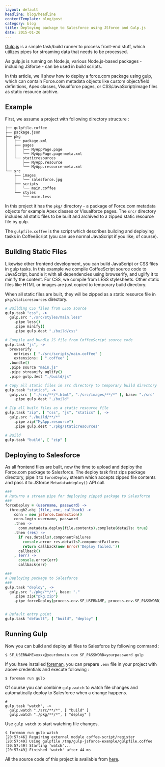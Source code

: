 ```yaml
---
layout: default
headline: blog/headline
contentTemplate: blog/post
category: blog
title: Deploying package to Salesforce using JSforce and Gulp.js
date: 2015-01-26
---
```


[Gulp.js](http://gulpjs.com) is a simple task/build runner to process front-end stuff, which utilizes pipes for streaming data that needs to be processed. 

As gulp.js is running on Node.js, various Node.js-based packages - including JSforce - can be used in build scripts.

In this article, we'll show how to deploy a force.com package using gulp, which can contain Force.com metadata objects like custom object/field definitions, Apex classes, Visualforce pages, or CSS/JavaScript/image files as static resource archive.

## Example

First, we assume a project with following directory structure :

```
├── gulpfile.coffee
├── package.json
├── pkg
│   ├── package.xml
│   ├── pages
│   │   ├── MyAppPage.page
│   │   └── MyAppPage.page-meta.xml
│   └── staticresources
│       ├── MyApp.resource
│       └── MyApp.resource-meta.xml
└── src
    ├── images
    │   └── salesforce.jpg
    ├── scripts
    │   └── main.coffee
    └── styles
        └── main.less
```

In this project it has the `pkg/` directory - a package of Force.com metadata objects for example Apex classes or Visualforce pages. 
The `src/` directory includes all static files to be built and archived to a zipped static resource file by gulp.

The `gulpfile.coffee` is the script which describes building and deploying tasks in CoffeeScript (you can use normal JavaScript if you like, of course).

## Building Static Files

Likewise other frontend development, you can build JavaScript or CSS files in gulp tasks. In this example we compile CoffeeScript source code to JavaScript, bundle it with all dependencies using browserify, and uglify it to minify the content. For CSS, we compile from LESS stylesheets. Other static files like HTML or images are just copied to temporary build directory.

When all static files are built, they will be zipped as a static resource file in `pkg/staticresources` directory.


```coffee
# Building CSS files from LESS source
gulp.task "css", ->
  gulp.src "./src/styles/main.less"
    .pipe less()
    .pipe minify()
    .pipe gulp.dest "./build/css"

# Compile and bundle JS file from CoffeeScript source code
gulp.task "js", ->
  browserify
    entries: [ "./src/scripts/main.coffee" ]
    extensions: [ ".coffee" ]
  .bundle()
  .pipe source "main.js"
  .pipe streamify uglify()
  .pipe gulp.dest "./build/js"

# Copy all static files in src directory to temporary build directory
gulp.task "statics", ->
  gulp.src [ "./src/**/*.html", "./src/images/**/*" ], base: "./src"
    .pipe gulp.dest "./build"

# Zip all built files as a static resource file
gulp.task "zip", [ "css", "js", "statics" ], ->
  gulp.src "./build/**/*"
    .pipe zip("MyApp.resource")
    .pipe gulp.dest "./pkg/staticresources"

# Build
gulp.task "build", [ "zip" ]

```

## Deploying to Salesforce

As all frontend files are built, now the time to upload and deploy the Force.com package to Salesforce.
The deploy task first zips package directory, pipe it to `forceDeploy` stream which accepts zipped file contents and
pass it to JSforce `Metadata#deploy()` API call.

```coffee
###
# Returns a stream pipe for deploying zipped package to Salesforce
###
forceDeploy = (username, password) ->
  through2.obj (file, enc, callback) ->
    conn = new jsforce.Connection()
    conn.login username, password
    .then ->
      conn.metadata.deploy(file.contents).complete(details: true)
    .then (res) ->
      if res.details?.componentFailures
        console.error res.details?.componentFailures
        return callback(new Error('Deploy failed.'))
      callback()
    , (err) ->
      console.error(err)
      callback(err)

###
# Deploying package to Salesforce
###
gulp.task "deploy", ->
  gulp.src "./pkg/**/*", base: "."
    .pipe zip("pkg.zip")
    .pipe forceDeploy(process.env.SF_USERNAME, process.env.SF_PASSWORD)


# Default entry point
gulp.task "default", [ "build", "deploy" ]
```

## Running Gulp

Now you can build and deploy all files to Salesforce by following command :

```
$ SF_USERNAME=xxxx@yourdomain.com SF_PASSWORD=yourpassword gulp
```

If you have installed [foreman](https://github.com/ddollar/foreman), you can prepare `.env` file in your project with above credentials and execute following :

```
$ foreman run gulp
```

Of course you can combine `gulp.watch` to watch file changes and automatically deploy to Salesforce when a change happens.

```
#
gulp.task "watch", ->
  gulp.watch "./src/**/*", [ "build" ]
  gulp.watch "./pkg/**/*", [ "deploy" ]
```

Use `gulp watch` to start watching file changes.

```
$ foreman run gulp watch
[20:57:46] Requiring external module coffee-script/register
[20:57:49] Using gulpfile /tmp/gulp-jsforce-example/gulpfile.coffee
[20:57:49] Starting 'watch'...
[20:57:49] Finished 'watch' after 44 ms

```

All the source code of this project is available from [here](https://github.com/jsforce/example-gulp-jsforce).




